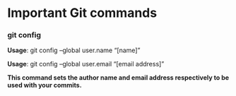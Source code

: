 # Important Git commands



### git config
**Usage**: git config –global user.name “[name]”  

**Usage**: git config –global user.email “[email address]”  

**This command sets the author name and email address respectively to be used with your commits.**

